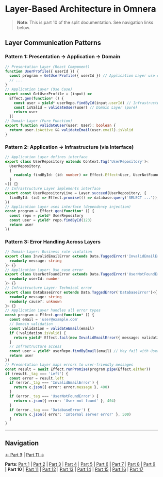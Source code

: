 # Layer-Based Architecture in Omnera

> **Note**: This is part 10 of the split documentation. See navigation links below.

## Layer Communication Patterns

### Pattern 1: Presentation → Application → Domain

```typescript
// Presentation Layer (React Component)
function UserProfile({ userId }) {
  const program = GetUserProfile({ userId }) // Application Layer use case
  // ...
}
// Application Layer (Use Case)
export const GetUserProfile = (input) =>
  Effect.gen(function* () {
    const user = yield* userRepo.findById(input.userId) // Infrastructure
    const isValid = validateUser(user) // Domain Layer (pure)
    return user
  })
// Domain Layer (Pure Function)
export function validateUser(user: User): boolean {
  return user.isActive && validateEmail(user.email).isValid
}
```

### Pattern 2: Application → Infrastructure (via Interface)

```typescript
// Application Layer defines interface
export class UserRepository extends Context.Tag('UserRepository')<
  UserRepository,
  {
    readonly findById: (id: number) => Effect.Effect<User, UserNotFoundError>
  }
>() {}
// Infrastructure Layer implements interface
export const UserRepositoryLive = Layer.succeed(UserRepository, {
  findById: (id) => Effect.promise(() => database.query('SELECT ...')),
})
// Application Layer uses interface (dependency injection)
const program = Effect.gen(function* () {
  const repo = yield* UserRepository
  const user = yield* repo.findById(123)
  return user
})
```

### Pattern 3: Error Handling Across Layers

```typescript
// Domain Layer: Business rule violation
export class InvalidEmailError extends Data.TaggedError('InvalidEmailError')<{
  readonly message: string
}> {}
// Application Layer: Use case error
export class UserNotFoundError extends Data.TaggedError('UserNotFoundError')<{
  readonly userId: number
}> {}
// Infrastructure Layer: Technical error
export class DatabaseError extends Data.TaggedError('DatabaseError')<{
  readonly message: string
  readonly cause?: unknown
}> {}
// Application Layer handles all error types
const program = Effect.gen(function* () {
  const email = 'user@example.com'
  // Domain validation
  const validation = validateEmail(email)
  if (!validation.isValid) {
    return yield* Effect.fail(new InvalidEmailError({ message: validation.error }))
  }
  // Infrastructure access
  const user = yield* userRepo.findByEmail(email) // May fail with UserNotFoundError or DatabaseError
  return user
})
// Presentation Layer maps errors to user-friendly messages
const result = await Effect.runPromise(program.pipe(Effect.either))
if (result._tag === 'Left') {
  const error = result.left
  if (error._tag === 'InvalidEmailError') {
    return c.json({ error: error.message }, 400)
  }
  if (error._tag === 'UserNotFoundError') {
    return c.json({ error: 'User not found' }, 404)
  }
  if (error._tag === 'DatabaseError') {
    return c.json({ error: 'Internal server error' }, 500)
  }
}
```

---

## Navigation

[← Part 9](./09-layer-4-infrastructure-layer-external-services.md) | [Part 11 →](./11-integration-with-functional-programming.md)

**Parts**: [Part 1](./01-start.md) | [Part 2](./02-overview.md) | [Part 3](./03-what-is-layer-based-architecture.md) | [Part 4](./04-why-layer-based-architecture-for-omnera.md) | [Part 5](./05-omneras-four-layers.md) | [Part 6](./06-layer-1-presentation-layer-uiapi.md) | [Part 7](./07-layer-2-application-layer-use-casesorchestration.md) | [Part 8](./08-layer-3-domain-layer-business-logic.md) | [Part 9](./09-layer-4-infrastructure-layer-external-services.md) | **Part 10** | [Part 11](./11-integration-with-functional-programming.md) | [Part 12](./12-testing-layer-based-architecture.md) | [Part 13](./13-file-structure.md) | [Part 14](./14-best-practices.md) | [Part 15](./15-common-pitfalls.md) | [Part 16](./16-resources-and-references.md) | [Part 17](./17-summary.md)
